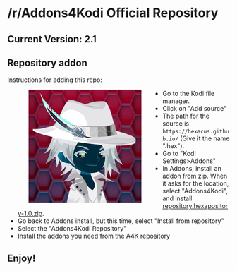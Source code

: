 # /r/Addons4Kodi Official Repository
## Current Version: 2.1

## Repository addon

Instructions for adding this repo:

<img align="left" src="icon.png" width="256" hspace="48" title="Addons4Kodi Repository">

<p align="right">
  <ul>
    <li>Go to the Kodi file manager.</li>
    <li>Click on "Add source"</li>
    <li>The path for the source is <code>https://hexacus.github.io/</code> (Give it the name ".hex").</li>
    <li>Go to "Kodi Settings>Addons"</li>
    <li>In Addons, install an addon from zip.  When it asks for the location, select "Addons4Kodi", and install <a href="repository.hexapository-1.0.zip">repository.hexapository-1.0.zip</a>.</li>
    <li>Go back to Addons install, but this time, select "Install from repository"</li>
    <li>Select the "Addons4Kodi Repository"</li>
    <li>Install the addons you need from the A4K repository</li>    
  </ul>
</p>

## Enjoy!
